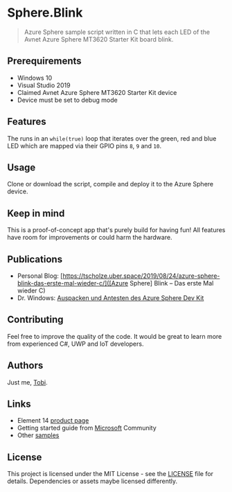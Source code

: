 # Sphere.Blink

> Azure Sphere sample script written in C that lets each LED of the Avnet Azure Sphere MT3620 Starter Kit board blink.

## Prerequirements

- Windows 10
- Visual Studio 2019
- Claimed Avnet Azure Sphere MT3620 Starter Kit device
- Device must be set to debug mode

## Features

The runs in an `while(true)` loop that iterates over the green, red and blue LED which are mapped via their GPIO pins `8`, `9` and `10`.

## Usage

Clone or download the script, compile and deploy it to the Azure Sphere device.

## Keep in mind

This is a proof-of-concept app that's purely build for having fun! All features have room for improvements or could harm the hardware.

## Publications

- Personal Blog: [https://tscholze.uber.space/2019/08/24/azure-sphere-blink-das-erste-mal-wieder-c/]([Azure Sphere] Blink – Das erste Mal wieder C)
- Dr. Windows: [Auspacken und Antesten des Azure Sphere Dev Kit](https://www.drwindows.de/news/auspacken-und-antesten-des-azure-sphere-dev-kit)

## Contributing

Feel free to improve the quality of the code. It would be great to learn more from experienced C#, UWP and IoT developers.

## Authors

Just me, [Tobi]([https://tscholze.github.io).


## Links

* Element 14 [product page](https://www.element14.com/community/community/designcenter/azure-sphere-modules?ICID=azure-spherekit-topbanner)
* Getting started guide from [Microsoft](https://docs.microsoft.com/en-us/azure-sphere/install/overview) Community
* Other [samples](https://github.com/Azure/azure-sphere-samples)

## License

This project is licensed under the MIT License - see the [LICENSE](LICENSE.md) file for details.
Dependencies or assets maybe licensed differently.
